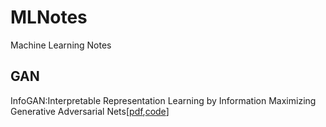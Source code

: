 # MLNotes
Machine Learning Notes

## GAN
InfoGAN:Interpretable Representation Learning by Information Maximizing Generative Adversarial Nets[[pdf](https://arxiv.org/abs/1606.03657),[code](https://github.com/openai/InfoGAN)]

